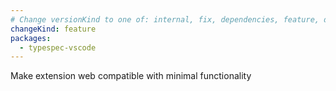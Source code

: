 ```yaml
---
# Change versionKind to one of: internal, fix, dependencies, feature, deprecation, breaking
changeKind: feature
packages:
  - typespec-vscode
---
```


Make extension web compatible with minimal functionality 
